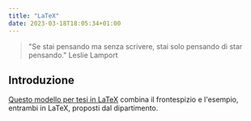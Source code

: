 ```yaml
---
title: "LaTeX"
date: 2023-03-18T18:05:34+01:00
---
```


> "Se stai pensando ma senza scrivere, stai solo pensando di star pensando."
> Leslie Lamport

## Introduzione

[Questo modello per tesi in LaTeX](https://github.com/csunibo/latex-thesis)
combina il frontespizio e l'esempio, entrambi in LaTeX, proposti dal
dipartimento.
